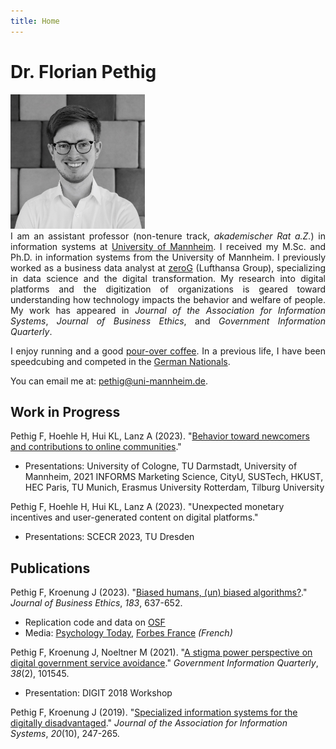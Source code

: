 ```yaml
---
title: Home
---
```


# Dr. Florian Pethig

<div class="flex-container">
<div class="flex-item-left">
<img src="avatar.jpeg" style="max-width:215px;" >
</div>
<div class="flex-item-right" style="text-align: justify">
<span style=""> 
I am an assistant professor (non-tenure track, <i>akademischer Rat a.Z.</i>) in information systems at <a href="https://www.bwl.uni-mannheim.de/hoehle/team/wissenschaftliche-mitarbeiter/florian-pethig/">University of Mannheim</a>. I received my M.Sc. and Ph.D. in information systems from the University of Mannheim. I previously worked as a business data analyst at <a href="https://www.zerog.aero">zeroG</a> (Lufthansa Group), specializing in data science and the digital transformation. My research into digital platforms and the digitization of organizations is geared toward understanding how technology impacts the behavior and welfare of people. My work has appeared in <i>Journal of the Association for Information Systems</i>, <i>Journal of Business Ethics</i>, and <i>Government Information Quarterly</i>. 
</span>
</div>
</div>

<p align="justify">I enjoy running and a good <a href="https://x.com/florianpethig/status/1702251802270310846?s=46&t=CRc7nY5gHifH04UhTILkIQ">pour-over coffee</a>. In a previous life, I have been speedcubing and competed in the <a href="https://www.worldcubeassociation.org/persons/2008PETH01">German Nationals</a>.

You can email me at: <a href="mailto:pethig@uni-mannheim.de">pethig@uni-mannheim.de.</a></p>

## Work in Progress

Pethig F, Hoehle H, Hui KL, Lanz A (2023). "[Behavior toward newcomers and contributions to online communities](https://papers.ssrn.com/sol3/papers.cfm?abstract_id=3936971)."

* Presentations: University of Cologne, TU Darmstadt, University of Mannheim, 2021 INFORMS Marketing Science, CityU, SUSTech, HKUST, HEC Paris, TU Munich, Erasmus University Rotterdam, Tilburg University

Pethig F, Hoehle H, Hui KL, Lanz A (2023). "Unexpected monetary incentives and user-generated content on digital platforms."

* Presentations: SCECR 2023, TU Dresden

## Publications

Pethig F, Kroenung J (2023). "[Biased humans, (un) biased algorithms?](https://link.springer.com/content/pdf/10.1007/s10551-022-05071-8.pdf)." _Journal of Business Ethics_, *183*, 637-652.

* Replication code and data on [OSF](https://osf.io/axgp2/)
* Media: [Psychology Today](https://www.psychologytoday.com/us/blog/the-behavioral-science-hub/202210/will-algorithms-remove-gender-bias-in-hiring), [Forbes France](https://www.forbes.fr/business/algorithme-leadership-vers-une-parite-homme-femme/) *(French)*

Pethig F, Kroenung J, Noeltner M (2021). "[A stigma power perspective on digital government service avoidance](https://www.sciencedirect.com/science/article/pii/S0740624X20303245)." _Government Information Quarterly_, *38*(2), 101545.
* Presentation: DIGIT 2018 Workshop

Pethig F, Kroenung J (2019). "[Specialized information systems for the digitally disadvantaged](https://aisel.aisnet.org/jais/vol20/iss10/5/)." _Journal of the Association for Information Systems_, *20*(10), 247-265.



